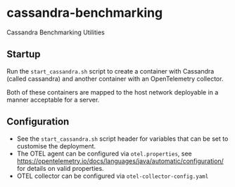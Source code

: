 # cassandra-benchmarking
Cassandra Benchmarking Utilities

## Startup

Run the `start_cassandra.sh` script to create a container with Cassandra (called cassandra) and another container with an OpenTelemetry collector.

Both of these containers are mapped to the host network deployable in a manner acceptable for a server.

## Configuration

* See the `start_cassandra.sh` script header for variables that can be set to customise the deployment.
* The OTEL agent can be configured via `otel.properties`, see <https://opentelemetry.io/docs/languages/java/automatic/configuration/> for details on valid properties.
* OTEL collector can be configured via `otel-collector-config.yaml`
